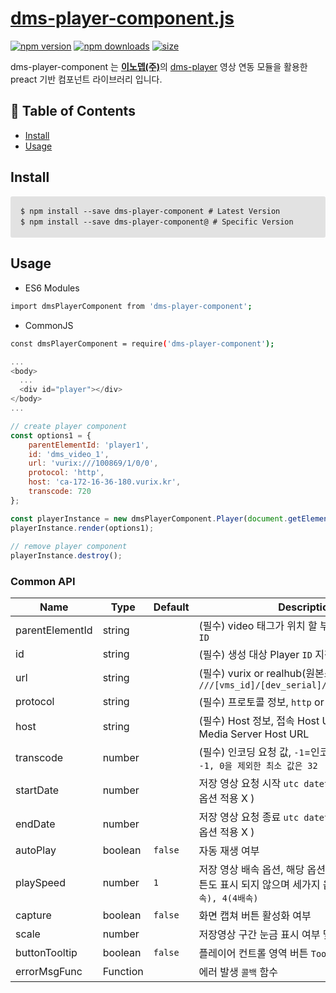 # [dms-player-component.js](https://innodep.co.kr/renew/)

[![npm version](https://img.shields.io/npm/v/dms-player-component.svg?style=flat-square)](https://www.npmjs.com/package/dms-player-component)
[![npm downloads](https://img.shields.io/npm/dm/dms-player-component.svg?style=flat-square)](https://www.npmjs.com/package/dms-player-component)
[![size](https://img.shields.io/bundlephobia/minzip/dms-player-component.svg?style=flat)](https://bundlephobia.com/result?p=dms-player-component)

dms-player-component 는 [**이노뎁(주)**](http://www.innodep.com/)의 [dms-player](https://www.npmjs.com/package/dms-player) 영상 연동 모듈을 활용한 preact 기반 컴포넌트 라이브러리 입니다.

## 🚩 Table of Contents
- [Install](#install)
- [Usage](#usage)

## Install

<PRE style="padding: 16px;overflow: auto;font-size: 85%;line-height: 1.45;background-color: #e2e2e2;border-radius: 3px;">
$ npm install --save dms-player-component # Latest Version
$ npm install --save dms-player-component@<version> # Specific Version
</PRE>

## Usage

- ES6 Modules
``` sh
import dmsPlayerComponent from 'dms-player-component';
```
- CommonJS
``` sh
const dmsPlayerComponent = require('dms-player-component');
```

```js
...
<body>
  ...
  <div id="player"></div> 
</body>
...

// create player component
const options1 = {
    parentElementId: 'player1',
    id: 'dms_video_1',
    url: 'vurix:///100869/1/0/0',
    protocol: 'http',
    host: 'ca-172-16-36-180.vurix.kr',
    transcode: 720
};

const playerInstance = new dmsPlayerComponent.Player(document.getElementById('player1'));
playerInstance.render(options1);
  
// remove player component
playerInstance.destroy();
```
### Common API

| Name         | Type    | Default | Description |
| ------------ | ------- | ------- | ----------- |
| parentElementId | string |  | (필수) video 태그가 위치 할 부모 `HTML Element ID` |
| id | string |  | (필수) 생성 대상 Player `ID` 지정 |
| url | string |  | (필수) vurix or realhub(원본소스타입) -> `///[vms_id]/[dev_serial]/[channel]/[media]`  |
| protocol | string |  | (필수) 프로토콜 정보, `http` or `https` |
| host | string |  | (필수) Host 정보, 접속 Host URL 또는 사용 할 Media Server Host URL |
| transcode | number |  | (필수) 인코딩 요청 값, `-1`=인코딩 적용 X, `0`=원본, `-1, 0을 제외한 최소 값은 32` |
| startDate | number |  | 저장 영상 요청 시작 `utc datetime` (실시간 재생 시 옵션 적용 X ) |
| endDate | number |  | 저장 영상 요청 종료 `utc datetime` (실시간 재생 시 옵션 적용 X )|
| autoPlay | boolean | `false` | 자동 재생 여부 |
| playSpeed | number | `1` | 저장 영상 배속 옵션, 해당 옵션이 없을 경우, 배속 버튼도 표시 되지 않으며 세가지 옵션 제공 `1, 2(2배속), 4(4배속)`
| capture | boolean | `false` | 화면 캡쳐 버튼 활성화 여부 |
| scale | number | | 저장영상 구간 눈금 표시 여부 및 눈금 표시 갯수 |
| buttonTooltip | boolean | `false` | 플레이어 컨트롤 영역 버튼 `Tooltip` 표시 여부 |
| errorMsgFunc | Function |  | 에러 발생 `콜백` 함수 |